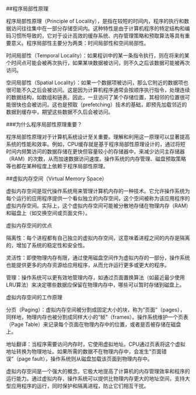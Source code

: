 ##程序局部性原理

程序局部性原理（Principle of Locality），是指在较短的时间内，程序的执行和数据访问往往集中在一部分存储空间内。这种特性是由于计算机程序的特定结构和编码习惯所导致的，它对于设计高效的缓存系统、内存管理策略和预取算法等具有重要意义。程序局部性主要分为两类：时间局部性和空间局部性。

时间局部性（Temporal Locality）：如果程训中的某一条指令执行，则在将来的某个时间点可能会被再次执行，如果某块数据被访问，则不久之后该数据可能被再次访问。

空间局部性（Spatial Locality）：如果一个数据项被访问，那么它附近的数据项也很可能不久之后会被访问。这是因为计算机程序通常会按顺序执行指令，处理连续的数据结构，如数组和链表。因此，一旦访问了某个存储位置，其相邻的位置很可能很快也会被访问。这也是预取（prefetching）技术的基础，即预先加载邻近的数据到缓存中，期望这些数据不久后会被访问。

###为什么程序局部性原理重要？

程序局部性原理对于计算机系统设计至关重要。理解和利用这一原理可以显著提高系统的性能和效率。例如，CPU缓存就是基于程序局部性原理设计的，通过将短时间内频繁访问的数据存储在更快但容量较小的存储器中，来减少访问主存储器（RAM）的次数，从而加速数据访问速度。操作系统的内存管理、磁盘预取策略等也都在某种程度上依赖于程序局部性原理。

##虚拟内存空间（Virtual Memory Space）

虚拟内存空间是现代操作系统用来管理计算机内存的一种技术。它允许操作系统为每个运行的应用程序提供一个看似独立的内存空间，这个空间被称为该应用程序的虚拟内存空间。实际上，这个虚拟内存空间可能被分散地存储在物理内存（RAM）和磁盘上（如交换空间或页面文件）。

虚拟内存空间的优点

隔离性：每个进程都有自己独立的虚拟内存空间，这意味着进程之间的内存是隔离的，增加了系统的稳定性和安全性。

灵活性：即使物理内存有限，通过使用磁盘空间作为虚拟内存的一部分，操作系统也能提供更多的内存资源给应用程序，从而允许运行更多或更大的程序。

管理：操作系统可以更有效地管理内存，如通过页面置换算法（如最近最少使用LRU算法）来决定哪些数据应保留在物理内存中，哪些可以暂时存储到磁盘上。

虚拟内存空间的工作原理

分页（Paging）：虚拟内存空间被分割成固定大小的块，称为“页面”（pages），同样地，物理内存也被分割成同样大小的“帧”（frames）。操作系统维护一个页表（Page Table）来记录每个页面在物理内存中的位置，或者是否被存储在磁盘上。

地址翻译：当程序需要访问内存时，它使用虚拟地址。CPU通过页表将这个虚拟地址转换为物理地址。如果所需的数据不在物理内存中，会发生“页面错误”（page fault），操作系统则从磁盘加载该页面到物理内存中。

虚拟内存空间是一个强大的概念，它极大地提高了计算机的内存管理效率和程序的运行能力。通过虚拟内存，操作系统可以提供比物理内存更大的地址空间，支持大型应用程序的运行，同时保护和隔离进程，防止它们相互干扰。